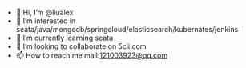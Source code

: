 - 👋 Hi, I’m @liualex
- 👀 I’m interested in seata/java/mongodb/springcloud/elasticsearch/kubernates/jenkins
- 🌱 I’m currently learning seata
- 💞️ I’m looking to collaborate on 5cii.com
- 📫 How to reach me mail:121003923@qq.com

<!---
liualex/liualex is a ✨ special ✨ repository because its `README.md` (this file) appears on your GitHub profile.
You can click the Preview link to take a look at your changes.
--->

